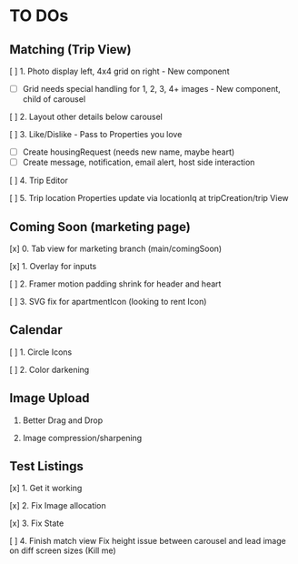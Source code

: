 # TO DOs

## Matching (Trip View)

[ ] 1. Photo display left, 4x4 grid on right - New component
   - [ ] Grid needs special handling for 1, 2, 3, 4+ images - New component, child of carousel

[ ] 2. Layout other details below carousel

[ ] 3. Like/Dislike - Pass to Properties you love
   - [ ] Create housingRequest (needs new name, maybe heart)
   - [ ] Create message, notification, email alert, host side interaction

[ ] 4. Trip Editor

[ ] 5. Trip location Properties update via locationIq at tripCreation/trip View

## Coming Soon (marketing page)

[x] 0. Tab view for marketing branch (main/comingSoon)

[x] 1. Overlay for inputs

[ ] 2. Framer motion padding shrink for header and heart

[ ] 3. SVG fix for apartmentIcon (looking to rent Icon)

## Calendar

[ ] 1. Circle Icons

[ ] 2. Color darkening

## Image Upload 

1. Better Drag and Drop

2. Image compression/sharpening

## Test Listings

[x] 1. Get it working

[x] 2. Fix Image allocation

[x] 3. Fix State

[ ] 4. Finish match view
        Fix height issue between carousel and lead image on diff screen sizes (Kill me)

